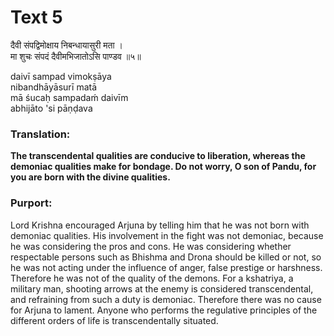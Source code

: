 # Text 5

दैवी संपद्विमोक्षाय निबन्धायासुरी मता ।  
मा शुचः संपदं दैवीमभिजातोऽसि पाण्डव ॥५॥

daivī sampad vimokṣāya  
nibandhāyāsurī matā  
mā śucaḥ sampadaḿ daivīm  
abhijāto 'si pāṇḍava



### Translation:

**The transcendental qualities are conducive to liberation, whereas the demoniac qualities make for bondage. Do not worry, O son of Pandu, for you are born with the divine qualities.**

### Purport:

Lord Krishna encouraged Arjuna by telling him that he was not born with demoniac qualities. His involvement in the fight was not demoniac, because he was considering the pros and cons. He was considering whether respectable persons such as Bhishma and Drona should be killed or not, so he was not acting under the influence of anger, false prestige or harshness. Therefore he was not of the quality of the demons. For a kshatriya, a military man, shooting arrows at the enemy is considered transcendental, and refraining from such a duty is demoniac. Therefore there was no cause for Arjuna to lament. Anyone who performs the regulative principles of the different orders of life is transcendentally situated.